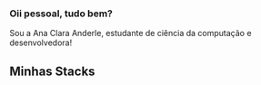 ### Oii pessoal, tudo bem?

Sou a Ana Clara Anderle, estudante de ciência da computação e desenvolvedora!

## Minhas Stacks


<link rel="stylesheet" href="https://cdn.jsdelivr.net/gh/devicons/devicon@v2.15.1/devicon.min.css">
          
